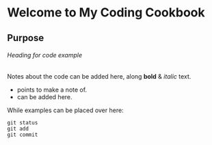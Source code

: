 # Welcome to My Coding Cookbook

## Purpose

###### Heading for code example

Notes about the code can be added here, along **bold** & *italic* text.

- points to make a note of.
- can be added here.

While examples can be placed over here:
```
git status
git add
git commit
```

